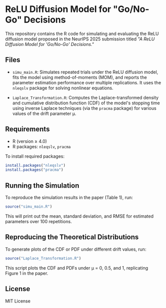 # ReLU Diffusion Model for "Go/No-Go" Decisions

This repository contains the R code for simulating and evaluating the ReLU diffusion model proposed in the NeurIPS 2025 submission titled *"A ReLU Diffusion Model for 'Go/No-Go' Decisions."*

## Files

- `simu_main.R`: Simulates repeated trials under the ReLU diffusion model, fits the model using method-of-moments (MOM), and reports the parameter estimation performance over multiple replications. It uses the `nleqslv` package for solving nonlinear equations.

- `Laplace_Transformation.R`: Computes the Laplace-transformed density and cumulative distribution function (CDF) of the model's stopping time using inverse Laplace techniques (via the `pracma` package) for various values of the drift parameter μ.

## Requirements

- R (version ≥ 4.0)
- R packages: `nleqslv`, `pracma`

To install required packages:

```r
install.packages("nleqslv")
install.packages("pracma")
```

## Running the Simulation

To reproduce the simulation results in the paper (Table 1), run:

```r
source("simu_main.R")
```

This will print out the mean, standard deviation, and RMSE for estimated parameters over 100 repetitions.

## Reproducing the Theoretical Distributions

To generate plots of the CDF or PDF under different drift values, run:

```r
source("Laplace_Transformation.R")
```

This script plots the CDF and PDFs under μ = 0, 0.5, and 1, replicating Figure 1 in the paper.

## License

MIT License
